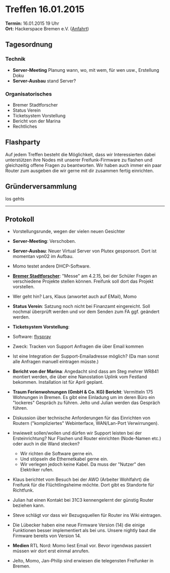 # Treffen 16.01.2015

**Termin:** 16.01.2015 19 Uhr
<br>
**Ort:** Hackerspace Bremen e.V. ([Anfahrt](https://www.hackerspace-bremen.de/anfahrt/))

## Tagesordnung

### Technik
* **Server-Meeting** Planung wann, wo, mit wem, für wen usw., Erstellung Doku
* **Server-Ausbau** stand Server?

### Organisatorisches
* Bremer Stadtforscher
* Status Verein
* Ticketsystem Vorstellung
* Bericht von der Marina
* Rechtliches

## Flashparty
Auf jedem Treffen besteht die Möglichkeit, dass wir Interessierten dabei unterstützen ihre Nodes mit unserer Freifunk-Firmware zu flashen und gleichzeitig offene Fragen zu beantworten. Wir haben auch immer ein paar Router zum ausgeben die wir gerne mit dir zusammen fertig einrichten.

## Gründerversammlung
los gehts

---

## Protokoll
* Vorstellungsrunde, wegen der vielen neuen Gesichter
* **Server-Meeting**: Verschoben. 
* **Server-Ausbau**: Neuer Virtual Server von Plutex gesponsort. Dort ist momentan vpn02 im Aufbau. 
 * Momo testet andere DHCP-Software.
* **[Bremer Stadtforscher](http://www.uni-bremen.de/zedis/transfer/bremer-stadtforscher.html)**: "Messe" am 4.2.15, bei der Schüler Fragen an verschiedene Projekte stellen können. Freifunk soll dort das Projekt vorstellen. 
 * Wer geht hin? Lars, Klaus (anwortet auch auf EMail), Momo
* **Status Verein**: Satzung noch nicht bei Finanzamt eingereicht. Soll nochmal überprüft werden und vor dem Senden zum FA ggf. geändert werden. 
* **Ticketsystem Vorstellung**: 
 * Software: [flyspray](http://www.flyspray.org/)
 * Zweck: Tracken von Support Anfragen die über Email kommen
 *  Ist eine Integration der Support-Emailadresse möglich? (Da man sonst alle Anfragen manuell eintragen müsste.)
* **Bericht von der Marina**: Angedacht sind dass am Steg mehrer WR841 montiert werden, die über eine Nanostation Uplink vom Festland bekommen.  Installation ist für April geplant. 
* **Traum Ferienwohnungen (GmbH & Co. KG) Bericht**: Vermitteln 175 Wohnungen in Bremen. Es gibt eine Einladung um im deren Büro ein "lockeres" Gespräch zu führen. Jelto und Julian werden das Gespräch führen.
* Diskussion über technische Anforderungen für das Einrichten von Routern ("kompliziertes" Webinterface, WAN/Lan-Port Verwirrungen). 
* Inwieweit sollen/wollen und dürfen wir Support leisten bei der Ersteinrichtung? Nur Flashen und Router einrichten (Node-Namen etc.) oder auch in die Wand stecken?
  * Wir richten die Software gerne ein.
  * Und stöpseln die Ethernetkabel gerne ein.
  * Wir verlegen jedoch keine Kabel. Da muss der "Nutzer" den Elektriker rufen. 

* Klaus berichtet vom Besuch bei der AWO (Arbeiter Wohlfahrt) die Freifunk für die Flüchtlingsheime möchte. Dort gibt es Standorte für Richtfunk.
* Julian hat einen Kontakt bei 31C3 kennengelernt der günstig Router beziehen kann.
* Steve schlägt vor dass wir Bezugsquellen für Router ins Wiki eintragen. 
* Die Lübecker haben eine neue Firmware Version (14) die einige Funktionen besser implementiert als bei uns. Unsere nightly baut die Firmware bereits von Version 14.
* **Medien** RTL Nord: Momo liest Email vor. Bevor irgendwas passiert müssen wir dort erst einmal anrufen. 
* Jelto, Momo, Jan-Philip sind erwiesen die telegensten Freifunker in Bremen.